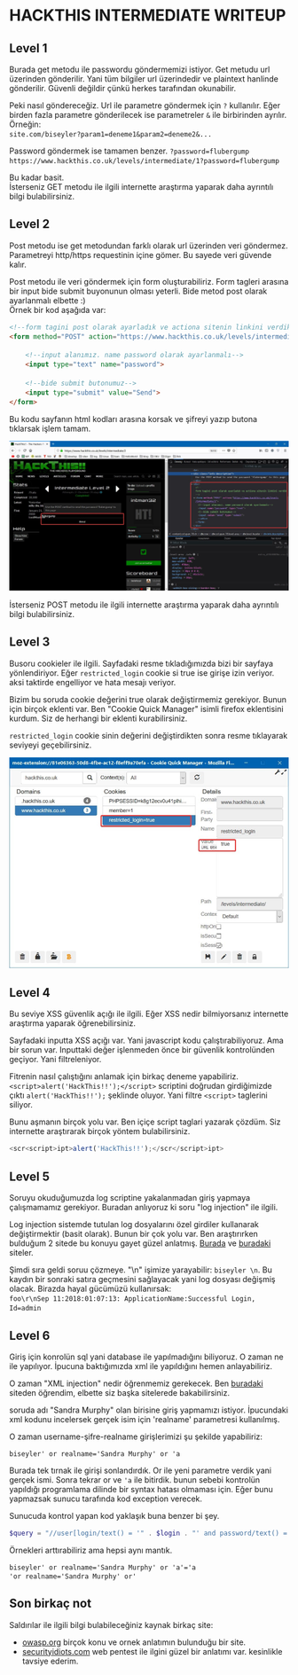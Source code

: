# HACKTHIS INTERMEDIATE WRITEUP

## Level 1

Burada get metodu ile passwordu göndermemizi istiyor. Get metudu url üzerinden gönderilir. Yani tüm bilgiler url üzerindedir ve plaintext hanlinde gönderilir. Güvenli değildir çünkü herkes tarafından okunabilir.

Peki nasıl göndereceğiz. Url ile parametre göndermek için `?` kullanılır. Eğer birden fazla parametre gönderilecek ise parametreler `&` ile birbirinden ayrılır. Örneğin:  
`site.com/biseyler?param1=deneme1&param2=deneme2&...`

Password göndermek ise tamamen benzer. `?password=flubergump`  
`https://www.hackthis.co.uk/levels/intermediate/1?password=flubergump`

Bu kadar basit.  
İsterseniz GET metodu ile ilgili internette araştırma yaparak daha ayrıntılı bilgi bulabilirsiniz.

## Level 2

Post metodu ise get metodundan farklı olarak url üzerinden veri göndermez. Parametreyi http/https requestinin içine gömer. Bu sayede veri güvende kalır.

Post metodu ile veri göndermek için form oluşturabiliriz. Form tagleri arasına bir input bide submit buyonunun olması yeterli. Bide metod post olarak ayarlanmalı elbette :)  
Örnek bir kod aşağıda var:

```html
<!--form tagini post olarak ayarladık ve actiona sitenin linkini verdik-->
<form method="POST" action="https://www.hackthis.co.uk/levels/intermediate/2">

    <!--input alanımız. name password olarak ayarlanmalı-->
    <input type="text" name="password">

    <!--bide submit butonumuz-->
    <input type="submit" value="Send">
</form>
```

Bu kodu sayfanın html kodları arasına korsak ve şifreyi yazıp butona tıklarsak işlem tamam.

![hackthis-intermediate-3](/assets/hackthis/hackthis-intermediate-2.jpg)

İsterseniz POST metodu ile ilgili internette araştırma yaparak daha ayrıntılı bilgi bulabilirsiniz.

## Level 3

Busoru  cookieler ile ilgili. Sayfadaki resme tıkladığımızda bizi bir sayfaya yönlendiriyor. Eğer `restricted_login` cookie si true ise girişe izin veriyor. aksi taktirde engelliyor ve hata mesajı veriyor.

Bizim bu soruda cookie değerini true olarak değiştirmemiz gerekiyor. Bunun için birçok eklenti var. Ben "Cookie Quick Manager" isimli firefox eklentisini kurdum. Siz de herhangi bir eklenti kurabilirsiniz.

`restricted_login` cookie sinin değerini değiştirdikten sonra resme tıklayarak seviyeyi geçebilirsiniz.

![hackthis-intermediate-3](/assets/hackthis/hackthis-intermediate-3.jpg)

## Level 4

Bu seviye XSS güvenlik açığı ile ilgili. Eğer XSS nedir bilmiyorsanız internette araştırma yaparak öğrenebilirsiniz.

Sayfadaki inputta XSS açığı var. Yani javascript kodu çalıştırabiliyoruz. Ama bir sorun var. Inputtaki değer işlenmeden önce bir güvenlik kontrolünden geçiyor. Yani filtreleniyor.

Fitrenin nasıl çalıştığını anlamak için birkaç deneme yapabiliriz.  `<script>alert('HackThis!!');</script>` scriptini doğrudan girdiğimizde çıktı `alert('HackThis!!');` şeklinde oluyor. Yani filtre `<script>` taglerini siliyor.

Bunu aşmanın birçok yolu var. Ben içiçe script taglari yazarak çözdüm. Siz internette araştırarak birçok yöntem bulabilirsiniz.

```javascript
<scr<script>ipt>alert('HackThis!!');</scr</script>ipt>
```

## Level 5

Soruyu okuduğumuzda log scriptine yakalanmadan giriş yapmaya çalışmamamız gerekiyor. Buradan anlıyoruz ki soru "log injection" ile ilgili.

Log injection sistemde tutulan log dosyalarını özel girdiler kullanarak değiştirmektir (basit olarak). Bunun bir çok yolu var. Ben araştırırken bulduğum 2 sitede bu konuyu gayet güzel anlatmış. [Burada][1] ve [buradaki][2] siteler.

Şimdi sıra geldi soruu çözmeye. "\n" işimize yarayabilir: `biseyler \n`. Bu kaydın bir sonraki satıra geçmesini sağlayacak yani log dosyası değişmiş olacak. Birazda hayal gücümüzü kullanırsak:  
`foo\r\nSep 11:2018:01:07:13: ApplicationName:Successful Login, Id=admin`

## Level 6

Giriş için konrolün sql yani database ile yapılmadığını biliyoruz. O zaman ne ile yapılıyor. İpucuna baktığımızda xml ile yapıldığını hemen anlayabiliriz.

O zaman "XML injection" nedir öğrenmemiz gerekecek. Ben [buradaki][3] siteden öğrendim, elbette siz başka sitelerede bakabilirsiniz.

soruda adı "Sandra Murphy" olan birisine giriş yapmamızı istiyor. İpucundaki xml kodunu incelersek gerçek isim için 'realname' parametresi kullanılmış.

O zaman username-şifre-realname girişlerimizi şu şekilde yapabiliriz:

```text
biseyler' or realname='Sandra Murphy' or 'a
```

Burada tek tırnak ile girişi sonlandırdık. Or ile yeni parametre verdik yani gerçek ismi. Sonra tekrar or ve `'a` ile bitirdik. bunun sebebi kontrolün yapıldığı programlama dilinde bir syntax hatası olmaması için. Eğer bunu yapmazsak sunucu tarafında kod exception verecek.

Sunucuda kontrol yapan kod yaklaşık buna benzer bi şey.

```php
$query = "//user[login/text() = '" . $login . "' and password/text() = '" . $password . "']";
```

Örnekleri arttırabiliriz ama hepsi aynı mantık.

```text
biseyler' or realname='Sandra Murphy' or 'a'='a
'or realname='Sandra Murphy' or'
```

## Son birkaç not

Saldırılar ile ilgili bilgi bulabileceğiniz kaynak birkaç site:

- [owasp.org][4] birçok konu ve ornek anlatımın bulunduğu bir site.  
- [securityidiots.com][5] web pentest ile ilgini güzel bir anlatımı var. kesinlikle tavsiye ederim.

[1]: https://affinity-it-security.com/what-is-log-injection/
[2]: https://www.owasp.org/index.php/Log_Injection
[3]: https://www.owasp.org/index.php/Testing_for_XML_Injection_(OTG-INPVAL-008)
[4]: https://www.owasp.org/index.php/Category:Attack
[5]: http://securityidiots.com/
